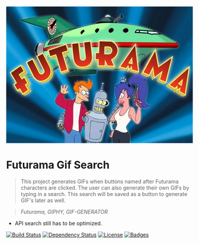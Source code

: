 <a href="https://proschansky.github.io/futuramaGifSearch"><img src="assets/images/Futurama.jpg" title="Futurama" alt="Futurama"></a>

# Futurama Gif Search

> This project generates GIFs when buttons named after Futurama characters are clicked. The user can also generate their own GIFs by     typing in a search. This search will be saved as a button to generate GIF's later as well.

> *Futurama, GIPHY, GIF-GENERATOR*

- API search still has to be optimized.

[![Build Status](http://img.shields.io/travis/badges/badgerbadgerbadger.svg?style=flat-square)](https://travis-ci.org/badges/badgerbadgerbadger) [![Dependency Status](http://img.shields.io/gem/v/badgerbadgerbadger.svg?style=flat-square)](https://rubygems.org/gems/badgerbadgerbadger) [![License](http://img.shields.io/:license-mit-blue.svg?style=flat-square)](http://badges.mit-license.org) [![Badges](http://img.shields.io/:badges-9/9-ff6799.svg?style=flat-square)](https://github.com/badges/badgerbadgerbadger)

